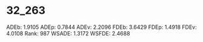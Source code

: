 # 32_263

ADEb: 1.9105
ADEp: 0.7844
ADEv: 2.2096
FDEb: 3.6429
FDEp: 1.4918
FDEv: 4.0108
Rank: 987
WSADE: 1.3172
WSFDE: 2.4688